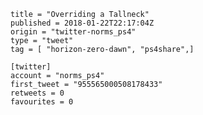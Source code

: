 ```
title = "Overriding a Tallneck"
published = 2018-01-22T22:17:04Z
origin = "twitter-norms_ps4"
type = "tweet"
tag = [ "horizon-zero-dawn", "ps4share",]

[twitter]
account = "norms_ps4"
first_tweet = "955565000508178433"
retweets = 0
favourites = 0
```

<p class='image'><img src='https://mnf.m17s.net/2018/01/22/DULZTKUWsAYWddF.jpg' alt=''></p>

